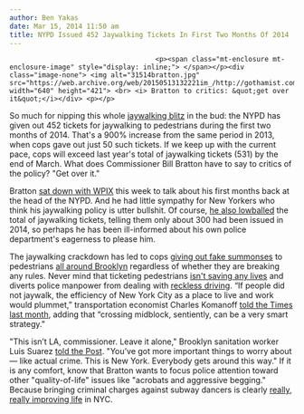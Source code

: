 ```yaml
---
author: Ben Yakas
date: Mar 15, 2014 11:50 am
title: NYPD Issued 452 Jaywalking Tickets In First Two Months Of 2014
---
```


	
										<p><span class="mt-enclosure mt-enclosure-image" style="display: inline;"> </span></p><div class="image-none"> <img alt="31514bratton.jpg" src="https://web.archive.org/web/20150513132221im_/http://gothamist.com/attachments/byakas/31514bratton.jpg" width="640" height="421"> <br> <i> Bratton to critics: &quot;get over it&quot;</i></div> <p></p>

<p>So much for nipping this whole <a href="https://web.archive.org/web/20150513132221/http://gothamist.com/tags/jaywalking">jaywalking blitz</a> in the bud: the NYPD has given out 452 tickets for jaywalking to pedestrians during the first two months of 2014. That&apos;s a 900% increase from the same period in 2013, when cops gave out just 50 such tickets. If we keep up with the current pace, cops will exceed last year&apos;s total of jaywalking tickets (531) by the end of March. What does Commissioner Bill Bratton have to say to critics of the policy? &quot;Get over it.&quot;</p>

<p>Bratton <a href="https://web.archive.org/web/20150513132221/http://pix11.com/2014/03/13/one-on-one-with-police-commissioner-bill-bratton/#axzz2vraUEdMR">sat down with WPIX</a> this week to talk about his first months back at the head of the NYPD. And he had little sympathy for New Yorkers who think his jaywalking policy is utter bullshit. Of course, <a href="https://web.archive.org/web/20150513132221/http://www.wnyc.org/story/bratton-lowballs-jaywalking-summonses/">he also lowballed</a> the total of jaywalking tickets, telling them only about 300 had been issued in 2014, so perhaps he has been ill-informed about his own police department&apos;s eagerness to please him.</p>

<p>The jaywalking crackdown has led to cops <a href="https://web.archive.org/web/20150513132221/http://gothamist.com/2014/03/13/cops_issuing_fake_summonses_to_jayw.php">giving out fake summonses</a> to pedestrians <a href="https://web.archive.org/web/20150513132221/http://gothamist.com/2014/03/08/cops_ticketing_jaywalkers_at_busy_g.php">all around Brooklyn</a> regardless of whether they are breaking any rules. Never mind that ticketing pedestrians <a href="https://web.archive.org/web/20150513132221/http://www.streetsblog.org/2014/01/20/brattons-pedestrian-ticket-blitz-wont-save-lives/">isn&apos;t saving any lives</a> and diverts police manpower from dealing with <a href="https://web.archive.org/web/20150513132221/http://gothamist.com/tags/visionzero">reckless driving</a>. &#x201C;If people did not jaywalk, the efficiency of New York City as a place to live and work would plummet,&#x201D; transportation economist Charles Komanoff <a href="https://web.archive.org/web/20150513132221/http://www.nytimes.com/2014/02/15/nyregion/vow-to-end-traffic-deaths-vs-reality-of-city-streets.html?src=me">told the Times last month</a>, adding that &#x201C;crossing midblock, sentiently, can be a very smart strategy.&quot;</p>

<p>&quot;This isn&#x2019;t LA, commissioner. Leave it alone,&quot; Brooklyn sanitation worker Luis Suarez <a href="https://web.archive.org/web/20150513132221/http://nypost.com/2014/03/14/rage-as-cops-slap-452-with-jaywalking-tickets-in-2-months/">told the Post</a>. &quot;You&#x2019;ve got more important things to worry about &#x2014; like actual crime. This is New York. Everybody gets around this way.&quot; If it is any comfort, know that Bratton wants to focus police attention toward other &quot;quality-of-life&quot; issues like &quot;acrobats and aggressive begging.&quot; Because bringing criminal charges against subway dancers is clearly <a href="https://web.archive.org/web/20150513132221/http://gothamist.com/2014/01/02/two_men_charged_with_reckless_endan.php">really, really improving life</a> in NYC.</p>					
										
									
				